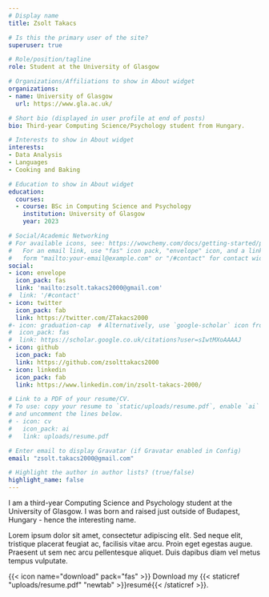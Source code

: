 ```yaml
---
# Display name
title: Zsolt Takacs

# Is this the primary user of the site?
superuser: true

# Role/position/tagline
role: Student at the University of Glasgow

# Organizations/Affiliations to show in About widget
organizations:
- name: University of Glasgow
  url: https://www.gla.ac.uk/

# Short bio (displayed in user profile at end of posts)
bio: Third-year Computing Science/Psychology student from Hungary.

# Interests to show in About widget
interests:
- Data Analysis
- Languages
- Cooking and Baking

# Education to show in About widget
education:
  courses:
  - course: BSc in Computing Science and Psychology
    institution: University of Glasgow
    year: 2023

# Social/Academic Networking
# For available icons, see: https://wowchemy.com/docs/getting-started/page-builder/#icons
#   For an email link, use "fas" icon pack, "envelope" icon, and a link in the
#   form "mailto:your-email@example.com" or "/#contact" for contact widget.
social:
- icon: envelope
  icon_pack: fas
  link: 'mailto:zsolt.takacs2000@gmail.com'
#  link: '/#contact'
- icon: twitter
  icon_pack: fab
  link: https://twitter.com/ZTakacs2000
#- icon: graduation-cap  # Alternatively, use `google-scholar` icon from `ai` icon pack
#  icon_pack: fas
#  link: https://scholar.google.co.uk/citations?user=sIwtMXoAAAAJ
- icon: github
  icon_pack: fab
  link: https://github.com/zsolttakacs2000
- icon: linkedin
  icon_pack: fab
  link: https://www.linkedin.com/in/zsolt-takacs-2000/

# Link to a PDF of your resume/CV.
# To use: copy your resume to `static/uploads/resume.pdf`, enable `ai` icons in `params.toml`, 
# and uncomment the lines below.
# - icon: cv
#   icon_pack: ai
#   link: uploads/resume.pdf

# Enter email to display Gravatar (if Gravatar enabled in Config)
email: "zsolt.takacs2000@gmail.com"

# Highlight the author in author lists? (true/false)
highlight_name: false
---
```


I am a third-year Computing Science and Psychology student at the University of Glasgow. I was born and raised just outside of Budapest, Hungary - hence the interesting name.

Lorem ipsum dolor sit amet, consectetur adipiscing elit. Sed neque elit, tristique placerat feugiat ac, facilisis vitae arcu. Proin eget egestas augue. Praesent ut sem nec arcu pellentesque aliquet. Duis dapibus diam vel metus tempus vulputate.

{{< icon name="download" pack="fas" >}} Download my {{< staticref "uploads/resume.pdf" "newtab" >}}resumé{{< /staticref >}}.
